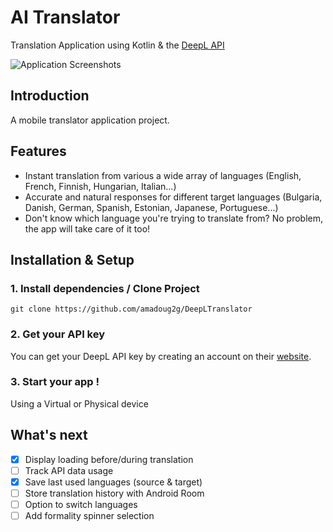 # AI Translator
Translation Application using Kotlin &amp; the [DeepL API](https://www.deepl.com/docs-api/introduction/)

![Application Screenshots](https://user-images.githubusercontent.com/44437106/128611258-a16d8c01-4482-4f19-98f1-6da132361d85.png)

## Introduction
A mobile translator application project.
## Features
* Instant translation from various a wide array of languages (English, French, Finnish, Hungarian, Italian...)
* Accurate and natural responses for different target languages (Bulgaria, Danish, German, Spanish, Estonian, Japanese, Portuguese...)
* Don't know which language you're trying to translate from? No problem, the app will take care of it too!

## Installation & Setup
### 1. Install dependencies / Clone Project
```
git clone https://github.com/amadoug2g/DeepLTranslator
```
### 2. Get your API key
You can get your DeepL API key by creating an account on their [website](https://www.deepl.com/pro/change-plan?cta=header-prices/#developer).
### 3. Start your app !
Using a Virtual or Physical device

## What's next
- [x] Display loading before/during translation
- [ ] Track API data usage
- [x] Save last used languages (source & target)
- [ ] Store translation history with Android Room
- [ ] Option to switch languages
- [ ] Add formality spinner selection
